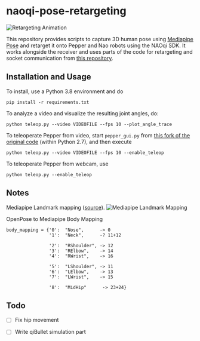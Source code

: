 # naoqi-pose-retargeting

![Retargeting Animation](https://raw.githubusercontent.com/elggem/naoqi-pose-retargeting/main/images/animation.gif)

This repository provides scripts to capture 3D human pose using [Mediapipe Pose](https://google.github.io/mediapipe/solutions/pose.html) and retarget it onto Pepper and Nao robots using the NAOqi SDK. It works alongside the receiver and uses parts of the code for retargeting and socket communication from [this repository](https://github.com/elggem/pepper_openpose_teleoperation).

## Installation and Usage

To install, use a Python 3.8 environment and do 

```
pip install -r requirements.txt
```

To analyze a video and visualize the resulting joint angles, do:

```
python teleop.py --video VIDEOFILE --fps 10 --plot_angle_trace
```

To teleoperate Pepper from video, start `pepper_gui.py` from [this fork of the original code](https://github.com/elggem/pepper_openpose_teleoperation) (within Python 2.7), and then execute

```
python teleop.py --video VIDEOFILE --fps 10 --enable_teleop
```

To teleoperate Pepper from webcam, use

```
python teleop.py --enable_teleop
```

## Notes

Mediapipe Landmark mapping ([source](https://google.github.io/mediapipe/solutions/pose.html)).
![Mediapipe Landmark Mapping](https://google.github.io/mediapipe/images/mobile/pose_tracking_full_body_landmarks.png)

OpenPose to Mediapipe Body Mapping
```
body_mapping = {'0':  "Nose",      -> 0
                '1':  "Neck",      -? 11+12

                '2':  "RShoulder", -> 12
                '3':  "RElbow",    -> 14
                '4':  "RWrist",    -> 16

                '5':  "LShoulder", -> 11
                '6':  "LElbow",    -> 13
                '7':  "LWrist",    -> 15

                '8':  "MidHip"      -> 23+24}
```

## Todo

 - [ ] Fix hip movement
 - [ ] Write qiBullet simulation part

